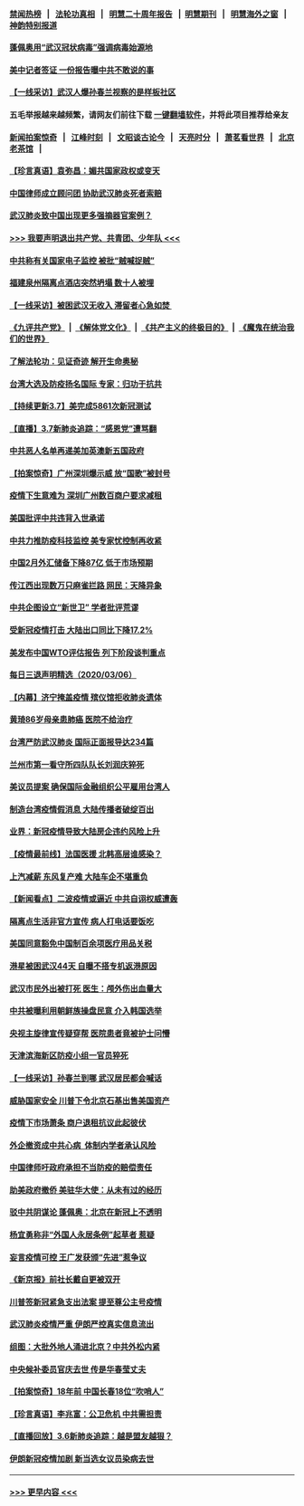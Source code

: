 #### [禁闻热榜](热点新闻.md?=0)  &nbsp;&nbsp;|&nbsp;&nbsp; [法轮功真相](https://github.com/gfw-breaker/truth/blob/master/README.md?=0) &nbsp;&nbsp;|&nbsp;&nbsp; [明慧二十周年报告](https://github.com/gfw-breaker/mh-reports/blob/master/README.md?=0) &nbsp;&nbsp;|&nbsp;&nbsp;[明慧期刊](https://github.com/gfw-breaker/mh-qikan) &nbsp;&nbsp;|&nbsp;&nbsp; [明慧海外之窗](https://github.com/gfw-breaker/mh-news/blob/master/README.md?=0) &nbsp;&nbsp;|&nbsp;&nbsp; [神韵特别报道](https://github.com/gfw-breaker/mh-news/blob/master/shenyun.md?=0)
#### [蓬佩奥用“武汉冠状病毒”强调病毒始源地](../pages/nsc413/n11923252.md?t=03080603) 
#### [美中记者签证 一份报告曝中共不敢说的事](../pages/nsc413/n11923242.md?t=03080603) 
#### [【一线采访】武汉人爆孙春兰视察的是样板社区](../pages/nsc413/n11923069.md?t=03080603) 
#### 五毛举报越来越频繁，请网友们前往下载 [一键翻墙软件](https://github.com/gfw-breaker/ssr-accounts)，并将此项目推荐给亲友
#### [新闻拍案惊奇](https://github.com/gfw-breaker/banned-news/blob/master/pages/link4.md) &nbsp;&nbsp;|&nbsp;&nbsp; [江峰时刻](https://github.com/gfw-breaker/banned-news/blob/master/pages/link4.md) &nbsp;&nbsp;|&nbsp;&nbsp; [文昭谈古论今](https://github.com/gfw-breaker/banned-news/blob/master/pages/link4.md) &nbsp;&nbsp;|&nbsp;&nbsp; [天亮时分](https://github.com/gfw-breaker/banned-news/blob/master/pages/link4.md) &nbsp;&nbsp;|&nbsp;&nbsp; [萧茗看世界](https://github.com/gfw-breaker/banned-news/blob/master/pages/link4.md) &nbsp;&nbsp;|&nbsp;&nbsp; [北京老茶馆](https://github.com/gfw-breaker/banned-news/blob/master/pages/link4.md) &nbsp;&nbsp;|&nbsp;&nbsp; 
#### [【珍言真语】袁弥昌：媚共国家政权或变天](../pages/nsc413/n11923199.md?t=03080603) 
#### [中国律师成立顾问团 协助武汉肺炎死者索赔](../pages/nsc413/n11923117.md?t=03080603) 
#### [武汉肺炎致中国出现更多强摘器官案例？](../pages/nsc413/n11923089.md?t=03080603) 
#### [>>> 我要声明退出共产党、共青团、少年队 <<<](https://github.com/begood0513/goodnews/blob/master/quit/letter.md) 
#### [中共称有关国家电子监控 被批“贼喊捉贼”](../pages/nsc413/n11922877.md?t=03080603) 
#### [福建泉州隔离点酒店突然坍塌 数十人被埋](../pages/nsc413/n11922826.md?t=03080603) 
#### [【一线采访】被困武汉无收入 滞留者心急如焚 ](../pages/nsc413/n11922709.md?t=03080603) 
#### [《九评共产党》](https://github.com/begood0513/9ping.md/blob/master/README.md) &nbsp;|&nbsp; [《解体党文化》](../../../../jtdwh.md/blob/master/README.md)  &nbsp;|&nbsp; [《共产主义的终极目的》](../../../../gczydzjmd.md/blob/master/README.md) &nbsp;|&nbsp; [《魔鬼在统治我们的世界》](../../../../mgztzwmdsj.md/blob/master/README.md) 
#### [了解法轮功：见证奇迹 解开生命奥秘](../pages/nsc413/n11922778.md?t=03080603) 
#### [台湾大选及防疫扬名国际 专家：归功于抗共](../pages/nsc413/n11921955.md?t=03080603) 
#### [【持续更新3.7】美完成5861次新冠测试](../pages/nsc413/n11921647.md?t=03080603) 
#### [【直播】3.7新肺炎追踪：“感恩党”遭骂翻](../pages/nsc413/n11922690.md?t=03080603) 
#### [中共恶人名单再递美加英澳新五国政府](../pages/nsc413/n11922727.md?t=03080603) 
#### [【拍案惊奇】广州深圳爆示威 放“国歌”被封号](../pages/nsc413/n11921679.md?t=03080603) 
#### [疫情下生意难为 深圳广州数百商户要求减租](../pages/nsc413/n11922392.md?t=03080603) 
#### [美国批评中共违背入世承诺](../pages/nsc413/n11922430.md?t=03080603) 
#### [中共力推防疫科技监控 美专家忧控制再收紧](../pages/nsc413/n11922329.md?t=03080603) 
#### [中国2月外汇储备下降87亿 低于市场预期](../pages/nsc413/n11922091.md?t=03080603) 
#### [传江西出现数万只麻雀拦路 网民：天降异象](../pages/nsc413/n11922160.md?t=03080603) 
#### [中共企图设立“新世卫” 学者批评荒谬](../pages/nsc413/n11921839.md?t=03080603) 
#### [受新冠疫情打击 大陆出口同比下降17.2%](../pages/nsc413/n11921736.md?t=03080603) 
#### [美发布中国WTO评估报告 列下阶段谈判重点](../pages/nsc413/n11921572.md?t=03080603) 
#### [每日三退声明精选（2020/03/06）](../pages/nsc413/n11921953.md?t=03080603) 
#### [【内幕】济宁掩盖疫情 殡仪馆拒收肺炎遗体](../pages/nsc413/n11917871.md?t=03080603) 
#### [黄琦86岁母亲患肺癌 医院不给治疗](../pages/nsc413/n11921840.md?t=03080603) 
#### [台湾严防武汉肺炎 国际正面报导达234篇](../pages/nsc413/n11921737.md?t=03080603) 
#### [兰州市第一看守所四队队长刘润庆猝死](../pages/nsc413/n11920358.md?t=03080603) 
#### [美议员提案 确保国际金融组织公平雇用台湾人](../pages/nsc413/n11921691.md?t=03080603) 
#### [制造台湾疫情假消息 大陆传播者破绽百出](../pages/nsc413/n11921050.md?t=03080603) 
#### [业界：新冠疫情导致大陆房企违约风险上升](../pages/nsc413/n11921549.md?t=03080603) 
#### [【疫情最前线】法国医援 北韩高层谁感染？](../pages/nsc413/n11920850.md?t=03080603) 
#### [上汽减薪 东风复产难 大陆车企不堪重负](../pages/nsc413/n11921202.md?t=03080603) 
#### [【新闻看点】二波疫情或逼近 中共自诩权威遭轰](../pages/nsc413/n11920942.md?t=03080603) 
#### [隔离点生活非官方宣传 病人打电话要饭吃](../pages/nsc413/n11921264.md?t=03080603) 
#### [美国同意豁免中国制百余项医疗用品关税](../pages/nsc413/n11921400.md?t=03080603) 
#### [港星被困武汉44天 自曝不搭专机返港原因](../pages/nsc413/n11920926.md?t=03080603) 
#### [武汉市民外出被打死 医生：颅外伤出血量大](../pages/nsc413/n11921303.md?t=03080603) 
#### [中共被曝利用朝鲜族操盘民意 介入韩国选举](../pages/nsc413/n11921006.md?t=03080603) 
#### [央视主旋律宣传疑穿帮 医院患者竟被护士问懵](../pages/nsc413/n11921219.md?t=03080603) 
#### [天津滨海新区防疫小组一官员猝死](../pages/nsc413/n11921205.md?t=03080603) 
#### [【一线采访】孙春兰到哪 武汉居民都会喊话](../pages/nsc413/n11920952.md?t=03080603) 
#### [威胁国家安全 川普下令北京石基出售美国资产](../pages/nsc413/n11921036.md?t=03080603) 
#### [疫情下市场萧条 商户退租抗议此起彼伏](../pages/nsc413/n11921021.md?t=03080603) 
#### [外企撤资成中共心病  体制内学者承认风险](../pages/nsc413/n11920805.md?t=03080603) 
#### [中国律师吁政府承担不当防疫的赔偿责任](../pages/nsc413/n11920309.md?t=03080603) 
#### [助美政府撤侨 美驻华大使：从未有过的经历](../pages/nsc413/n11920832.md?t=03080603) 
#### [驳中共阴谋论 蓬佩奥：北京在新冠上不透明](../pages/nsc413/n11920846.md?t=03080603) 
#### [杨宜勇称非“外国人永居条例”起草者 惹疑](../pages/nsc413/n11920792.md?t=03080603) 
#### [妄言疫情可控 王广发获颁“先进”惹争议](../pages/nsc413/n11920693.md?t=03080603) 
#### [《新京报》前社长戴自更被双开](../pages/nsc413/n11920689.md?t=03080603) 
#### [川普签新冠紧急支出法案 提至尊公主号疫情](../pages/nsc413/n11920654.md?t=03080603) 
#### [武汉肺炎疫情严重 伊朗严控真实信息流出](../pages/nsc413/n11920458.md?t=03080603) 
#### [组图：大批外地人涌进北京？中共外松内紧](../pages/nsc413/n11918025.md?t=03080603) 
#### [中央候补委员官庆去世 传是华春莹丈夫](../pages/nsc413/n11920481.md?t=03080603) 
#### [【拍案惊奇】18年前 中国长春18位“吹哨人”](../pages/nsc413/n11918988.md?t=03080603) 
#### [【珍言真语】李兆富：公卫危机 中共需担责](../pages/nsc413/n11920422.md?t=03080603) 
#### [【直播回放】3.6新肺炎追踪：越是盟友越狠？](../pages/nsc413/n11920274.md?t=03080603) 
#### [伊朗新冠疫情加剧 新当选女议员染病去世](../pages/nsc413/n11920353.md?t=03080603) 

----
#### [ >>> 更早内容 <<< ](../indexes/nsc413-earlier.md)
